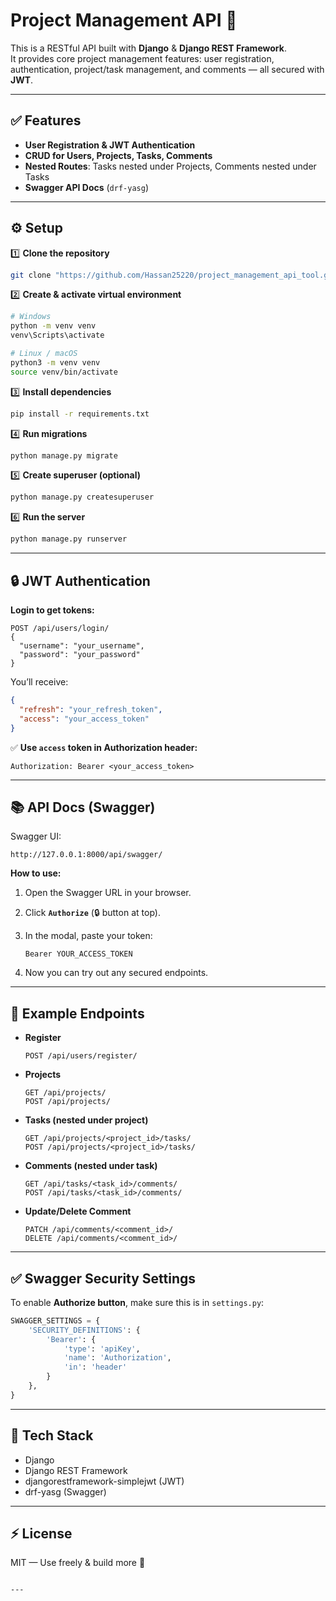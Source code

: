 # Project Management API 🚀

This is a RESTful API built with **Django** & **Django REST Framework**.  
It provides core project management features: user registration, authentication, project/task management, and comments — all secured with **JWT**.

---

## ✅ Features
- **User Registration & JWT Authentication**
- **CRUD for Users, Projects, Tasks, Comments**
- **Nested Routes**: Tasks nested under Projects, Comments nested under Tasks
- **Swagger API Docs** (`drf-yasg`)

---

## ⚙️ Setup

1️⃣ **Clone the repository**
```bash
git clone "https://github.com/Hassan25220/project_management_api_tool.git"

````

2️⃣ **Create & activate virtual environment**

```bash
# Windows
python -m venv venv
venv\Scripts\activate

# Linux / macOS
python3 -m venv venv
source venv/bin/activate
```

3️⃣ **Install dependencies**

```bash
pip install -r requirements.txt
```

4️⃣ **Run migrations**

```bash
python manage.py migrate
```

5️⃣ **Create superuser (optional)**

```bash
python manage.py createsuperuser
```

6️⃣ **Run the server**

```bash
python manage.py runserver
```

---

## 🔒 JWT Authentication

**Login to get tokens:**

```http
POST /api/users/login/
{
  "username": "your_username",
  "password": "your_password"
}
```

You’ll receive:

```json
{
  "refresh": "your_refresh_token",
  "access": "your_access_token"
}
```

✅ **Use `access` token in Authorization header:**

```
Authorization: Bearer <your_access_token>
```

---

## 📚 API Docs (Swagger)

Swagger UI:

```
http://127.0.0.1:8000/api/swagger/
```

**How to use:**

1. Open the Swagger URL in your browser.
2. Click **`Authorize`** (🔒 button at top).
3. In the modal, paste your token:

   ```
   Bearer YOUR_ACCESS_TOKEN
   ```
4. Now you can try out any secured endpoints.

---

## 📌 Example Endpoints

* **Register**

  ```
  POST /api/users/register/
  ```

* **Projects**

  ```
  GET /api/projects/
  POST /api/projects/
  ```

* **Tasks (nested under project)**

  ```
  GET /api/projects/<project_id>/tasks/
  POST /api/projects/<project_id>/tasks/
  ```

* **Comments (nested under task)**

  ```
  GET /api/tasks/<task_id>/comments/
  POST /api/tasks/<task_id>/comments/
  ```

* **Update/Delete Comment**

  ```
  PATCH /api/comments/<comment_id>/
  DELETE /api/comments/<comment_id>/
  ```

---

## ✅ Swagger Security Settings

To enable **Authorize button**, make sure this is in `settings.py`:

```py
SWAGGER_SETTINGS = {
    'SECURITY_DEFINITIONS': {
        'Bearer': {
            'type': 'apiKey',
            'name': 'Authorization',
            'in': 'header'
        }
    },
}
```

---

## 📌 Tech Stack

* Django
* Django REST Framework
* djangorestframework-simplejwt (JWT)
* drf-yasg (Swagger)

---

## ⚡ License

MIT — Use freely & build more 🚀

```

---

```
